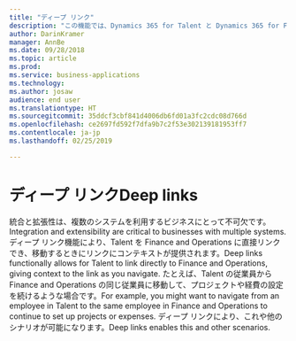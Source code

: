 ```yaml
---
title: "ディープ リンク"
description: "この機能では、Dynamics 365 for Talent と Dynamics 365 for Finance and Operations の間の移動が提供されます。"
author: DarinKramer
manager: AnnBe
ms.date: 09/28/2018
ms.topic: article
ms.prod: 
ms.service: business-applications
ms.technology: 
ms.author: josaw
audience: end user
ms.translationtype: HT
ms.sourcegitcommit: 35ddcf3cbf841d4006db6fd01a3fc2cdc08d766d
ms.openlocfilehash: ce2697fd592f7dfa9b7c2f53e302139181953ff7
ms.contentlocale: ja-jp
ms.lasthandoff: 02/25/2019

---
```


# <a name="deep-links"></a><span data-ttu-id="7ab3c-103">ディープ リンク</span><span class="sxs-lookup"><span data-stu-id="7ab3c-103">Deep links</span></span>



<span data-ttu-id="7ab3c-104">統合と拡張性は、複数のシステムを利用するビジネスにとって不可欠です。</span><span class="sxs-lookup"><span data-stu-id="7ab3c-104">Integration and extensibility are critical to businesses with multiple systems.</span></span> <span data-ttu-id="7ab3c-105">ディープ リンク機能により、Talent を Finance and Operations に直接リンクでき、移動するときにリンクにコンテキストが提供されます。</span><span class="sxs-lookup"><span data-stu-id="7ab3c-105">Deep links functionally allows for Talent to link directly to Finance and Operations, giving context to the link as you navigate.</span></span> <span data-ttu-id="7ab3c-106">たとえば、Talent の従業員から Finance and Operations の同じ従業員に移動して、プロジェクトや経費の設定を続けるような場合です。</span><span class="sxs-lookup"><span data-stu-id="7ab3c-106">For example, you might want to navigate from an employee in Talent to the same employee in Finance and Operations to continue to set up projects or expenses.</span></span> <span data-ttu-id="7ab3c-107">ディープ リンクにより、これや他のシナリオが可能になります。</span><span class="sxs-lookup"><span data-stu-id="7ab3c-107">Deep links enables this and other scenarios.</span></span> 

<!--
### Who uses this feature
This feature is intended for all users, but is configured by system adminstrators.
## Status
### Development status
In development
-->

